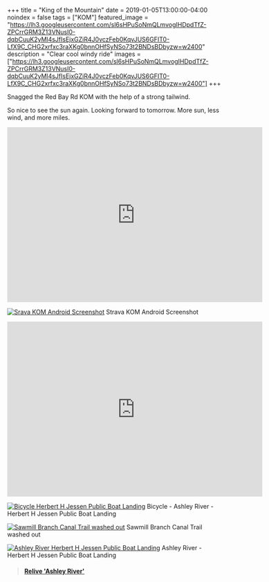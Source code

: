 +++
title =  "King of the Mountain"
date = 2019-01-05T13:00:00-04:00
noindex = false
tags = ["KOM"]
featured_image = "https://lh3.googleusercontent.com/sl6sHPuSoNmQLmvogIHDpdTfZ-ZPCrrGRM3Z13VNusI0-dqbCuuK2yMl4sJfIsEjxGZiR4J0vczFeb0KqvJUS6GFIT0-LfX9C_CHG2xrfxc3raXKg0bnnOHfSyNSo73t2BNDsBDbyzw=w2400"
description = "Clear cool windy ride"
images = ["https://lh3.googleusercontent.com/sl6sHPuSoNmQLmvogIHDpdTfZ-ZPCrrGRM3Z13VNusI0-dqbCuuK2yMl4sJfIsEjxGZiR4J0vczFeb0KqvJUS6GFIT0-LfX9C_CHG2xrfxc3raXKg0bnnOHfSyNSo73t2BNDsBDbyzw=w2400"]
+++

Snagged the Red Bay Rd KOM with the help of a strong tailwind.

So nice to see the sun again. Looking forward to tomorrow. More sun, less wind, and more miles.

<iframe height='405' width='590' frameborder='0' allowtransparency='true' scrolling='no' src='https://www.strava.com/segments/17953519/embed'></iframe>

[![Srava KOM Android Screenshot](https://lh3.googleusercontent.com/0YerHswxjnQZAXY46c_N64fOb8d2zyf48pW-wKRqasOBmA1UAumtqnn0AEX6fJ42riRH1MPddMYaOyW3aczoDOW_UNSh7QslSUhrb_S_RdWM2wEien-dcVvYZba-DtkOKmDm6glzi5A=w2400)](https://lh3.googleusercontent.com/0YerHswxjnQZAXY46c_N64fOb8d2zyf48pW-wKRqasOBmA1UAumtqnn0AEX6fJ42riRH1MPddMYaOyW3aczoDOW_UNSh7QslSUhrb_S_RdWM2wEien-dcVvYZba-DtkOKmDm6glzi5A=w2400)
Strava KOM Android Screenshot



<iframe height='405' width='590' frameborder='0' allowtransparency='true' scrolling='no' src='https://www.strava.com/activities/2057748216/embed/4940c27eadad34ebeab482be499ab63f8b674fb4'></iframe>

[![Bicycle Herbert H Jessen Public Boat Landing](https://lh3.googleusercontent.com/sl6sHPuSoNmQLmvogIHDpdTfZ-ZPCrrGRM3Z13VNusI0-dqbCuuK2yMl4sJfIsEjxGZiR4J0vczFeb0KqvJUS6GFIT0-LfX9C_CHG2xrfxc3raXKg0bnnOHfSyNSo73t2BNDsBDbyzw=w2400)](https://lh3.googleusercontent.com/sl6sHPuSoNmQLmvogIHDpdTfZ-ZPCrrGRM3Z13VNusI0-dqbCuuK2yMl4sJfIsEjxGZiR4J0vczFeb0KqvJUS6GFIT0-LfX9C_CHG2xrfxc3raXKg0bnnOHfSyNSo73t2BNDsBDbyzw=w2400)
Bicycle - Ashley River - Herbert H Jessen Public Boat Landing


[![Sawmill Branch Canal Trail washed out](https://lh3.googleusercontent.com/V4qAr5qn_Vum8OwENHDUUjR6c7-Be1xCVJaJ4oUsSZg5Nt-tGzRAVcbyVG9NR-8PQHPPAA6V6xpG7LQ_YpnD7KiFpbkGjZJz75Us9kB7Y8nyfUm9DNuHxc1Ck3P4x5C-3G3NqM7wUTI=w2400)](https://lh3.googleusercontent.com/V4qAr5qn_Vum8OwENHDUUjR6c7-Be1xCVJaJ4oUsSZg5Nt-tGzRAVcbyVG9NR-8PQHPPAA6V6xpG7LQ_YpnD7KiFpbkGjZJz75Us9kB7Y8nyfUm9DNuHxc1Ck3P4x5C-3G3NqM7wUTI=w2400)
Sawmill Branch Canal Trail washed out


[![Ashley River Herbert H Jessen Public Boat Landing](https://lh3.googleusercontent.com/_zGdtEw_1PHkiF8JXKxnkDCwkX6p8dRZ8afywbRte8BqNLd6HoOCOH6pgG8QG8KxLF_jkP2xNHnGgJW5WTfiACW8bUAYseT2tvfkrFq8dRMQqzLXySt_4iQKltaj5-vLEiTxME7A5Vs=w2400)](https://lh3.googleusercontent.com/_zGdtEw_1PHkiF8JXKxnkDCwkX6p8dRZ8afywbRte8BqNLd6HoOCOH6pgG8QG8KxLF_jkP2xNHnGgJW5WTfiACW8bUAYseT2tvfkrFq8dRMQqzLXySt_4iQKltaj5-vLEiTxME7A5Vs=w2400)
Ashley River - Herbert H Jessen Public Boat Landing



<blockquote class="embedly-card" data-card-controls="0" data-card-key="f1631a41cb254ca5b035dc5747a5bd75"><h4><a href="https://www.relive.cc/view/2057748216?r=embed-site">Relive 'Ashley River'</a></h4></blockquote>
        <script async src="https://cdn.embedly.com/widgets/platform.js" charset="UTF-8"></script>
